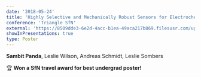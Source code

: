 ```yaml
---
date: '2018-05-24'
title: 'Highly Selective and Mechanically Robust Sensors for Electrochemical Measurements of Real-Time Hydrogen Peroxide Dynamics in vivo.'
conference: 'Triangle SfN'
external: 'https://8509dde3-6e2d-4acc-b1ea-49aca217b869.filesusr.com/ugd/70b47c_ceaa288b748c455d9bc3e098645cfc5f.pdf#page=31'
showInPresentations: true
type: Poster
---
```


**Sambit Panda**, Leslie Wilson, Andreas Schmidt, Leslie Sombers

🏆 **Won a SfN travel award for best undergrad poster!**
